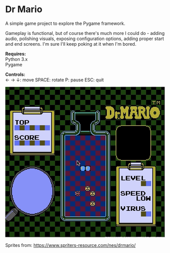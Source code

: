 # Dr Mario
 
A simple game project to explore the Pygame framework.

Gameplay is functional, but of course there's much more I could do - adding audio, polishing visuals, exposing configuration options, adding proper start and end screens. I'm sure I'll keep poking at it when I'm bored.  

**Requires:**  
Python 3.x  
Pygame  
 
**Controls:**  
← → ↓: move
SPACE: rotate
P: pause
ESC: quit  

![animated gif demo of application](DrMario.gif)

Sprites from: https://www.spriters-resource.com/nes/drmario/
